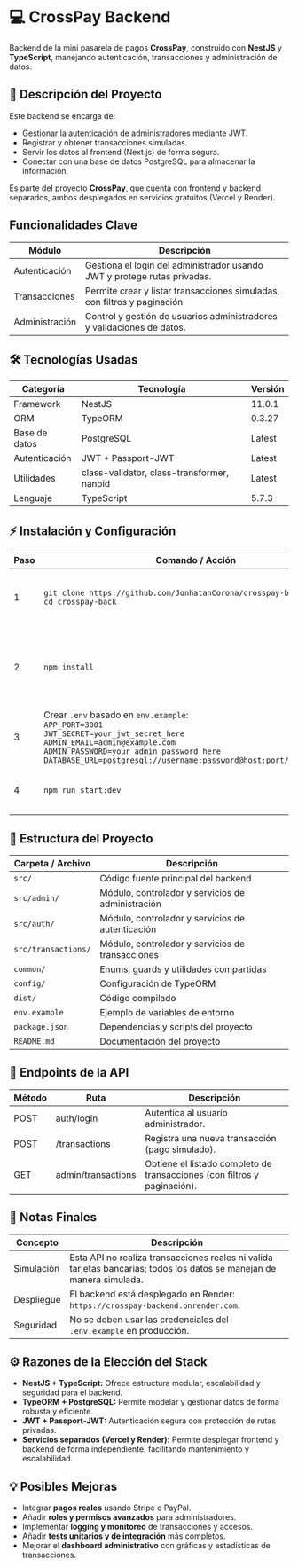 # 💻 CrossPay Backend
Backend de la mini pasarela de pagos **CrossPay**, construido con **NestJS** y **TypeScript**, manejando autenticación, transacciones y administración de datos.

## 🚀 Descripción del Proyecto
Este backend se encarga de:

- Gestionar la autenticación de administradores mediante JWT.
- Registrar y obtener transacciones simuladas.
- Servir los datos al frontend (Next.js) de forma segura.
- Conectar con una base de datos PostgreSQL para almacenar la información.

Es parte del proyecto **CrossPay**, que cuenta con frontend y backend separados, ambos desplegados en servicios gratuitos (Vercel y Render).

## Funcionalidades Clave

| Módulo               | Descripción                                                                 |
|---------------------|-----------------------------------------------------------------------------|
| Autenticación        | Gestiona el login del administrador usando JWT y protege rutas privadas. |
| Transacciones        | Permite crear y listar transacciones simuladas, con filtros y paginación. |
| Administración       | Control y gestión de usuarios administradores y validaciones de datos. |

## 🛠 Tecnologías Usadas

| Categoría      | Tecnología             | Versión |
|----------------|----------------------|---------|
| Framework      | NestJS                | 11.0.1  |
| ORM            | TypeORM               | 0.3.27  |
| Base de datos  | PostgreSQL            | Latest  |
| Autenticación  | JWT + Passport-JWT    | Latest  |
| Utilidades     | class-validator, class-transformer, nanoid | Latest |
| Lenguaje       | TypeScript            | 5.7.3   |

## ⚡ Instalación y Configuración

| Paso | Comando / Acción | Descripción |
|------|-----------------|-------------|
| 1    | `git clone https://github.com/JonhatanCorona/crosspay-backend`<br>`cd crosspay-back` | Clonar el repositorio y moverse a la carpeta del proyecto. |
| 2    | `npm install` | Instalar todas las dependencias del proyecto (requiere Node.js v18+). |
| 3    | Crear `.env` basado en `env.example`:<br>`APP_PORT=3001`<br>`JWT_SECRET=your_jwt_secret_here`<br>`ADMIN_EMAIL=admin@example.com`<br>`ADMIN_PASSWORD=your_admin_password_here`<br>`DATABASE_URL=postgresql://username:password@host:port/database_name` | Configurar las variables de entorno para desarrollo. |
| 4    | `npm run start:dev` | Iniciar el servidor en modo desarrollo. |

## 📁 Estructura del Proyecto

| Carpeta / Archivo       | Descripción |
|------------------------|------------|
| `src/`                 | Código fuente principal del backend |
| `src/admin/`           | Módulo, controlador y servicios de administración |
| `src/auth/`            | Módulo, controlador y servicios de autenticación |
| `src/transactions/`    | Módulo, controlador y servicios de transacciones |
| `common/`              | Enums, guards y utilidades compartidas |
| `config/`              | Configuración de TypeORM  |
| `dist/`                | Código compilado |
| `env.example`          | Ejemplo de variables de entorno |
| `package.json`         | Dependencias y scripts del proyecto |
| `README.md`            | Documentación del proyecto |

## 🔗 Endpoints de la API

| Método | Ruta           | Descripción                                             |
|--------|---------------|---------------------------------------------------------|
| POST   | auth/login         | Autentica al usuario administrador.                     |
| POST   | /transactions  | Registra una nueva transacción (pago simulado).         |
| GET    | admin/transactions  | Obtiene el listado completo de transacciones (con filtros y paginación). |

## 📌 Notas Finales

| Concepto | Descripción |
|-----------|------------|
| Simulación | Esta API no realiza transacciones reales ni valida tarjetas bancarias; todos los datos se manejan de manera simulada. |
| Despliegue | El backend está desplegado en Render: `https://crosspay-backend.onrender.com`. |
| Seguridad | No se deben usar las credenciales del `.env.example` en producción. |

## ⚙️ Razones de la Elección del Stack

- **NestJS + TypeScript:** Ofrece estructura modular, escalabilidad y seguridad para el backend.  
- **TypeORM + PostgreSQL:** Permite modelar y gestionar datos de forma robusta y eficiente.  
- **JWT + Passport-JWT:** Autenticación segura con protección de rutas privadas.  
- **Servicios separados (Vercel y Render):** Permite desplegar frontend y backend de forma independiente, facilitando mantenimiento y escalabilidad.

## 💡 Posibles Mejoras

- Integrar **pagos reales** usando Stripe o PayPal.  
- Añadir **roles y permisos avanzados** para administradores.  
- Implementar **logging y monitoreo** de transacciones y accesos.  
- Añadir **tests unitarios y de integración** más completos.  
- Mejorar el **dashboard administrativo** con gráficas y estadísticas de transacciones.
